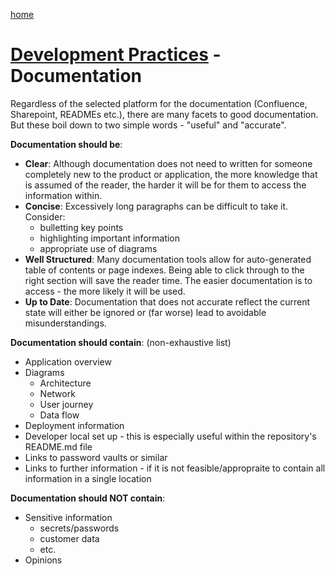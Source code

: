 [home](../README.md)
# [Development Practices](README.md) - Documentation


Regardless of the selected platform for the documentation (Confluence, Sharepoint, READMEs etc.), there are many facets to good documentation. But these boil down to two simple words - "useful" and "accurate".

**Documentation should be**:

* **Clear**: Although documentation does not need to written for someone completely new to the product or application, the more knowledge that is assumed of the reader, the harder it will be for them to access the information within.
* **Concise**: Excessively long paragraphs can be difficult to take it. Consider:
    * bulletting key points
    * highlighting important information
    * appropriate use of diagrams
* **Well Structured**: Many documentation tools allow for auto-generated table of contents or page indexes. Being able to click through to the right section will save the reader time. The easier documentation is to access - the more likely it will be used.
* **Up to Date**: Documentation that does not accurate reflect the current state will either be ignored or (far worse) lead to avoidable misunderstandings.


**Documentation should contain**: (non-exhaustive list)

* Application overview
* Diagrams
    * Architecture
    * Network
    * User journey
    * Data flow
* Deployment information
* Developer local set up - this is especially useful within the repository's README.md file
* Links to password vaults or similar
* Links to further information - if it is not feasible/appropraite to contain all information in a single location


**Documentation should NOT contain**:

* Sensitive information
    * secrets/passwords
    * customer data
    * etc.
* Opinions
